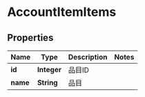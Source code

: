 

# AccountItemItems

## Properties

Name | Type | Description | Notes
------------ | ------------- | ------------- | -------------
**id** | **Integer** | 品目ID | 
**name** | **String** | 品目 | 



